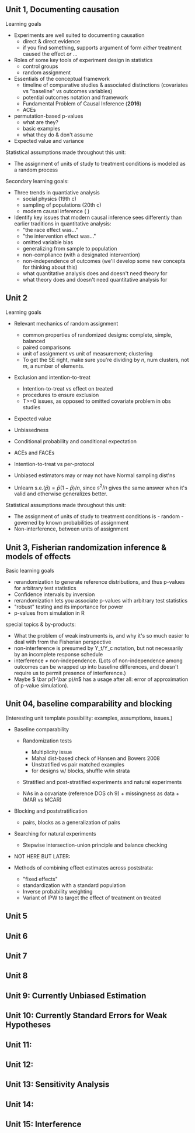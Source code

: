 ## Unit 1, Documenting causation

Learning goals

- Experiments are well suited to documenting causation
    - direct & direct evidence
    - if you find something, supports argument of form _either_ treatment caused the effect _or_ ...
- Roles of some key tools of experiment design in statistics
    - control groups
    - random assignment
- Essentials of the conceptual framework
    - timeline of comparative studies & associated distinctions (covariates vs "baseline" vs outcomes variables)
    - potential outcomes notation and framework
    - Fundamental Problem of Causal Inference (**2016**)
    - ACEs
- permutation-based p-values
     - what are they?
     - basic examples
     - what they do & don't assume
- Expected value and variance

Statistical assumptions made throughout this unit:

- The assignment of units of study to treatment conditions is modeled as a random process


Secondary learning goals:

- Three trends in quantiative analysis
    - social physics (19th c)
    - sampling of populations (20th c)
    - modern causal inference (   )
- Identify key issues that modern causal inference sees differently than earlier traditions in quantitative analysis:
    - "the race effect was..."
    - "the intervention effect was..."
    - omitted variable bias
    - generalizing from sample to population
    - non-compliance (with a designated intervention)
    - non-independence of outcomes (we'll develop some new concepts for thinking about this)
    - what quantitative analysis does and doesn't need theory for
    - what theory does and doesn't need quantitative analysis for

## Unit 2


Learning goals

- Relevant mechanics of random assignment
    - common properties of randomized designs: complete, simple, balanced
    - paired comparisons
    - unit of assignment vs unit of measurement; clustering
    - To get the SE right, make sure you're dividing by $n$, num clusters, not $m$, a number of elements. <!-- In winter 2016 I learned that this isn't widely appreciated among stats PhD students (BH) -->

- Exclusion and intention-to-treat
    - Intention-to-treat vs effect on treated
    - procedures to ensure exclusion
    - T>=0 issues, as opposed to omitted covariate problem in obs studies

- Expected value
- Unbiasedness
-  Conditional probability and conditional expectation
- ACEs and FACEs
- Intention-to-treat vs per-protocol
- Unbiased estimators may or may not have Normal sampling dist'ns
- Unlearn $\mathrm{s.e.}(\bar p) = \bar p(1-\bar p)/n$, since $s^2/n$ gives the same answer when it's valid and otherwise generalizes better.


Statistical assumptions made throughout this unit:

- The assignment of units of study to treatment conditions is
      - random
      - governed by known probabilities of assignment
- Non-interference, between units of assignment


## Unit 3, Fisherian randomization inference & models of effects

Basic learning goals
- rerandomization to generate reference distributions, and thus p-values for arbitrary test statistics
- Confidence intervals by inversion
- rerandomization lets you associate p-values with arbitrary test statistics
- "robust" testing and its importance for power
-  p-values from simulation in R

special topics & by-products:
- What the problem of weak instruments is, and why it's so much easier to deal with from the Fisherian perspective
- non-interference is presumed by Y_t/Y_c notation, but not necessarily by an incomplete response schedule
- interference $\neq$ non-independence.  (Lots of non-independence among outcomes can be wrapped up into baseline differences, and doesn't require us to permit presence of interference.)
-  Maybe $ \bar p(1-\bar p)/n$ has a usage after all: error of approximation of p-value simulation).

## Unit 04, baseline comparability and blocking

(Interesting unit template possibility: examples, assumptions, issues.)


- Baseline comparability
  - Randomization tests
	  + Multiplicity issue
	  + Mahal dist-based check of Hansen and Bowers 2008
	  + Unstratified vs pair matched examples
	  + for designs w/ blocks, shuffle w/in strata
  - Stratified and post-stratified experiments and natural experiments

  - NAs in a covariate (reference DOS ch 9)
	    + missingness as data
	    + (MAR vs MCAR)
- Blocking and poststratification
	-  pairs, blocks as a generalization of pairs

- Searching for natural experiments
	- Stepwise intersection-union principle and balance checking

- NOT HERE BUT LATER:
- Methods of combining effect estimates across poststrata:
  - "fixed effects"
  - standardization with a standard population
  - Inverse probability weighting
  - Variant of IPW to target the effect of treatment on treated

## Unit 5

## Unit 6

## Unit 7

## Unit 8

## Unit 9: Currently Unbiased Estimation

## Unit 10: Currently Standard Errors for Weak Hypotheses

## Unit 11:

## Unit 12:

## Unit 13: Sensitivity Analysis

## Unit 14:

## Unit 15: Interference

